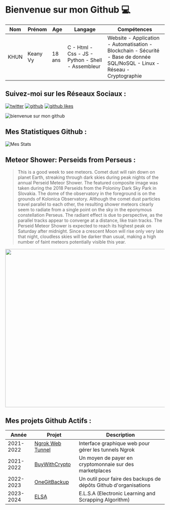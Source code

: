 # Bienvenue sur mon Github 💻
| Nom | Prénom | Age | Langage | Compétences |
|---  |---     |---  |---      |---
| KHUN | Keany Vy | 18 ans | C - Html - Css - JS - Python - Shell - Assembleur | Website - Application - Automatisation - Blockchain - Sécurité - Base de donnée SQL/NoSQL - Linux - Réseau - Cryptographie |

## Suivez-moi sur les Réseaux Sociaux :
[![twitter](https://img.shields.io/twitter/follow/thisiskeanyvy?style=social)](https://twitter.com/thisiskeanyvy)
[![github](https://img.shields.io/github/followers/thisiskeanyvy?style=social)](https://github.com/thisiskeanyvy?tab=followers)
[![github likes](https://img.shields.io/github/stars/thisiskeanyvy?style=social)](https://github.com/thisiskeanyvy)

![bienvenue sur mon github](https://thisiskeanyvy-hosting.pages.dev/banner.gif)

## Mes Statistiques Github :
![Mes Stats](https://github-readme-stats.vercel.app/api?username=thisiskeanyvy&show_icons=true&theme=radical)

## Meteor Shower: Perseids from Perseus :

> This is a good week to see meteors.  Comet dust will rain down on planet Earth, streaking through dark skies during peak nights of the annual Perseid Meteor Shower.  The featured composite image was taken during the 2018 Perseids from the Poloniny Dark Sky Park in Slovakia.  The dome of the observatory in the foreground is on the grounds of Kolonica Observatory. Although the comet dust particles travel parallel to each other, the resulting shower meteors clearly seem to radiate from a single point on the sky in the eponymous constellation Perseus.  The radiant effect is due to perspective, as the parallel tracks appear to converge at a distance, like train tracks.  The Perseid Meteor Shower is expected to reach its highest peak on Saturday after midnight.  Since a crescent Moon will rise only very late that night, cloudless skies will be darker than usual, making a high number of faint meteors potentially visible this year.

<img src='https://apod.nasa.gov/apod/image/2308/Perseids18_Horalek_960.jpg' width="800" height="500"/>

## Mes projets Github Actifs :
| Année | Projet | Description |
|---   |---     |---          |
| 2021-2022 | [Ngrok Web Tunnel](https://github.com/thisiskeanyvy/ngrok-web-manager) | Interface graphique web pour gérer les tunnels Ngrok |
| 2021-2022 | [BuyWithCrypto](https://github.com/BuyWithCrypto) | Un moyen de payer en cryptomonnaie sur des marketplaces |
| 2022-2023 | [OneGitBackup](https://github.com/BuyWithCrypto/OneGitBackup) | Un outil pour faire des backups de dépôts Github d'organisations |
| 2023-2024 | [ELSA](https://github.com/thisiskeanyvy/ELSA) | E.L.S.A (Electronic Learning and Scrapping Algorithm) |